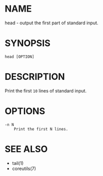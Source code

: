 # NAME
head - output the first part of standard input.

# SYNOPSIS

    head [OPTION]

# DESCRIPTION
Print the first `10` lines of standard input.

# OPTIONS

    -n N
        Print the first N lines.

# SEE ALSO
- tail(1)
- coreutils(7)
